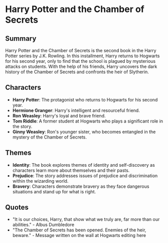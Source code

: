 
# Harry Potter and the Chamber of Secrets

## Summary
Harry Potter and the Chamber of Secrets is the second book in the Harry Potter series by J.K. Rowling. In this installment, Harry returns to Hogwarts for his second year, only to find that the school is plagued by mysterious attacks on students. With the help of his friends, Harry uncovers the dark history of the Chamber of Secrets and confronts the heir of Slytherin.

## Characters
- **Harry Potter**: The protagonist who returns to Hogwarts for his second year.
- **Hermione Granger**: Harry's intelligent and resourceful friend.
- **Ron Weasley**: Harry's loyal and brave friend.
- **Tom Riddle**: A former student at Hogwarts who plays a significant role in the story.
- **Ginny Weasley**: Ron's younger sister, who becomes entangled in the mystery of the Chamber of Secrets.

## Themes
- **Identity**: The book explores themes of identity and self-discovery as characters learn more about themselves and their pasts.
- **Prejudice**: The story addresses issues of prejudice and discrimination within the wizarding world.
- **Bravery**: Characters demonstrate bravery as they face dangerous situations and stand up for what is right.

## Quotes
- "It is our choices, Harry, that show what we truly are, far more than our abilities." - Albus Dumbledore
- "The Chamber of Secrets has been opened. Enemies of the heir, beware." - Message written on the wall at Hogwarts
editing here
